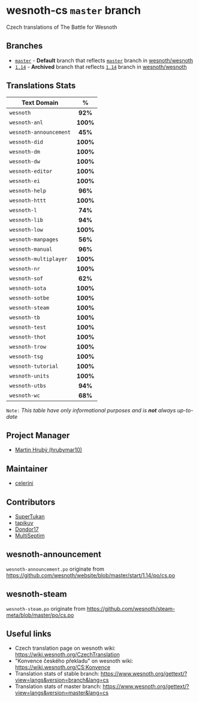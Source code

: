 # wesnoth-cs `master` branch
Czech translations of The Battle for Wesnoth

## Branches
* [`master`](https://github.com/hrubymar10/wesnoth-cs/tree/master) - **Default** branch that reflects [`master`](https://github.com/wesnoth/wesnoth/tree/master) branch in [wesnoth/wesnoth](https://github.com/wesnoth/wesnoth)
* [`1.14`](https://github.com/hrubymar10/wesnoth-cs/tree/1.14) - **Archived** branch that reflects [`1.14`](https://github.com/wesnoth/wesnoth/tree/1.14) branch in [wesnoth/wesnoth](https://github.com/wesnoth/wesnoth)

## Translations Stats
| Text Domain            | %        |
| ---------------------- |:--------:|
| `wesnoth`              | **92%**  |
| `wesnoth-anl`          | **100%** |
| `wesnoth-announcement` | **45%**  |
| `wesnoth-did`          | **100%** |
| `wesnoth-dm`           | **100%** |
| `wesnoth-dw`           | **100%** |
| `wesnoth-editor`       | **100%** |
| `wesnoth-ei`           | **100%** |
| `wesnoth-help`         | **96%**  |
| `wesnoth-httt`         | **100%** |
| `wesnoth-l`            | **74%**  |
| `wesnoth-lib`          | **94%**  |
| `wesnoth-low`          | **100%** |
| `wesnoth-manpages`     | **56%**  |
| `wesnoth-manual`       | **96%**  |
| `wesnoth-multiplayer`  | **100%** |
| `wesnoth-nr`           | **100%** |
| `wesnoth-sof`          | **62%**  |
| `wesnoth-sota`         | **100%** |
| `wesnoth-sotbe`        | **100%** |
| `wesnoth-steam`        | **100%** |
| `wesnoth-tb`           | **100%** |
| `wesnoth-test`         | **100%** |
| `wesnoth-thot`         | **100%** |
| `wesnoth-trow`         | **100%** |
| `wesnoth-tsg`          | **100%** |
| `wesnoth-tutorial`     | **100%** |
| `wesnoth-units`        | **100%** |
| `wesnoth-utbs`         | **94%**  |
| `wesnoth-wc`           | **68%**  |

`Note:` *This table have only informational purposes and is **not** always up-to-date*

## Project Manager
* [Martin Hrubý (hrubymar10)](https://github.com/hrubymar10)

## Maintainer
* [celerini](https://github.com/celerini)

## Contributors
* [SuperTukan](https://github.com/SuperTukan)
* [tapikuv](https://github.com/tapikuv)
* [Dondor17](https://github.com/Dondor17)
* [MultiSeptim](https://github.com/MultiSeptim)

## wesnoth-announcement
`wesnoth-announcement.po` originate from https://github.com/wesnoth/website/blob/master/start/1.14/po/cs.po

## wesnoth-steam
`wesnoth-steam.po` originate from https://github.com/wesnoth/steam-meta/blob/master/po/cs.po

## Useful links
* Czech translation page on wesnoth wiki: https://wiki.wesnoth.org/CzechTranslation
* "Konvence českého překladu" on wesnoth wiki: https://wiki.wesnoth.org/CS:Konvence
* Translation stats of stable branch: https://www.wesnoth.org/gettext/?view=langs&version=branch&lang=cs
* Translation stats of master branch: https://www.wesnoth.org/gettext/?view=langs&version=master&lang=cs
